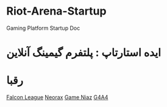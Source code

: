 # Riot-Arena-Startup
Gaming Platform Startup Doc

# ایده استارتاپ : پلتفرم گیمینگ آنلاین

# رقبا

<a href="https://flc.gg/">Falcon League</a>
<a href="https://neorax.com/">Neorax</a>
<a href="https://gameniaz.ir/">Game Niaz</a>
<a href="https://g4a4.com/">G4A4</a>